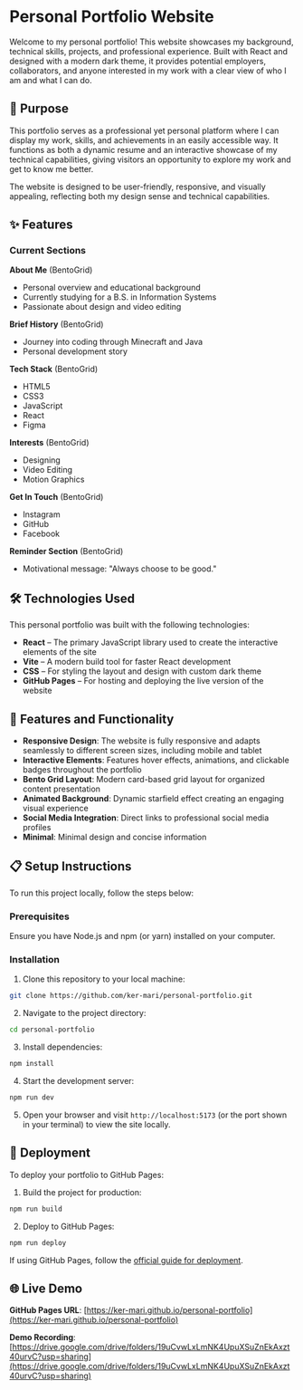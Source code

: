# Personal Portfolio Website

Welcome to my personal portfolio! This website showcases my background, technical skills, projects, and professional experience. Built with React and designed with a modern dark theme, it provides potential employers, collaborators, and anyone interested in my work with a clear view of who I am and what I can do.

## 🌟 Purpose

This portfolio serves as a professional yet personal platform where I can display my work, skills, and achievements in an easily accessible way. It functions as both a dynamic resume and an interactive showcase of my technical capabilities, giving visitors an opportunity to explore my work and get to know me better.

The website is designed to be user-friendly, responsive, and visually appealing, reflecting both my design sense and technical capabilities.

## ✨ Features

### Current Sections

**About Me** (BentoGrid)
- Personal overview and educational background
- Currently studying for a B.S. in Information Systems
- Passionate about design and video editing

**Brief History** (BentoGrid)
- Journey into coding through Minecraft and Java
- Personal development story

**Tech Stack** (BentoGrid)
- HTML5 
- CSS3
- JavaScript
- React
- Figma

**Interests** (BentoGrid)
- Designing
- Video Editing
- Motion Graphics

**Get In Touch** (BentoGrid)
- Instagram
- GitHub
- Facebook

**Reminder Section** (BentoGrid)
- Motivational message: "Always choose to be good."

## 🛠️ Technologies Used

This personal portfolio was built with the following technologies:

- **React** – The primary JavaScript library used to create the interactive elements of the site
- **Vite** – A modern build tool for faster React development
- **CSS** – For styling the layout and design with custom dark theme
- **GitHub Pages** – For hosting and deploying the live version of the website

## 🎨 Features and Functionality

- **Responsive Design**: The website is fully responsive and adapts seamlessly to different screen sizes, including mobile and tablet
- **Interactive Elements**: Features hover effects, animations, and clickable badges throughout the portfolio
- **Bento Grid Layout**: Modern card-based grid layout for organized content presentation
- **Animated Background**: Dynamic starfield effect creating an engaging visual experience
- **Social Media Integration**: Direct links to professional social media profiles
- **Minimal**: Minimal design and concise information

## 📋 Setup Instructions

To run this project locally, follow the steps below:

### Prerequisites

Ensure you have Node.js and npm (or yarn) installed on your computer.

### Installation

1. Clone this repository to your local machine:
```bash
git clone https://github.com/ker-mari/personal-portfolio.git
```

2. Navigate to the project directory:
```bash
cd personal-portfolio
```

3. Install dependencies:
```bash
npm install
```

4. Start the development server:
```bash
npm run dev
```

5. Open your browser and visit `http://localhost:5173` (or the port shown in your terminal) to view the site locally.

## 🚀 Deployment

To deploy your portfolio to GitHub Pages:

1. Build the project for production:
```bash
npm run build
```

2. Deploy to GitHub Pages:
```bash
npm run deploy
```

If using GitHub Pages, follow the [official guide for deployment](https://docs.github.com/en/pages).

## 🌐 Live Demo

**GitHub Pages URL**: [https://ker-mari.github.io/personal-portfolio](https://ker-mari.github.io/personal-portfolio)

**Demo Recording**: [https://drive.google.com/drive/folders/19uCvwLxLmNK4UpuXSuZnEkAxzt40urvC?usp=sharing](https://drive.google.com/drive/folders/19uCvwLxLmNK4UpuXSuZnEkAxzt40urvC?usp=sharing)
